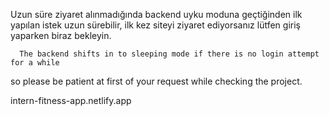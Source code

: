    Uzun süre ziyaret alınmadığında backend uyku moduna geçtiğinden ilk yapılan 
  istek uzun sürebilir, ilk kez siteyi ziyaret ediyorsanız lütfen giriş yaparken 
  biraz bekleyin.
  
      The backend shifts in to sleeping mode if there is no login attempt for a while
   so please be patient at first of your request while checking the project.
   
   intern-fitness-app.netlify.app
